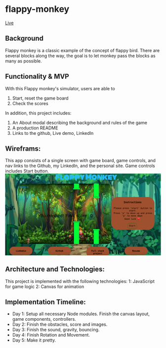 # flappy-monkey
[Live](https://qidizhai.github.io/flappy-monkey/)

## Background

Flappy monkey is a classic example of the concept of flappy bird. There are several blocks along the way, the goal is to let monkey pass the blocks as many as possible.

## Functionality & MVP

With this Flappy monkey's simulator, users are able to
1. Start, reset the game board
2. Check the scores

In addition, this project includes:
1. An About modal describing the background and rules of the game
2. A production README
3. Links to the github, Live demo, LinkedIn

## Wireframs:
This app consists of a single screen with game board, game controls, and nav links to the Github, my LinkedIn, and the personal site. Game controls includes Start button.
![alt text](https://github.com/qidizhai/flappy-monkey/blob/master/monkeysurfing.png "Logo Title Text 1")


## Architecture and Technologies:
This project is implemented with the following technologies:
1: JavaScript for game logic
2: Canvas for animation

## Implementation Timeline:
* Day 1: Setup all necessary Node modules. Finish the canvas layout, game components, controllers.
* Day 2: Finish the obstacles, score and images.
* Day 3: Finish the sound, gravity, bouncing.
* Day 4: Finish Rotation and Movement.
* Day 5: Make it pretty.
